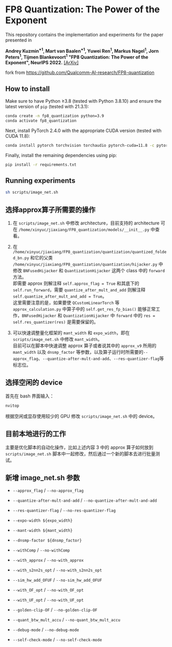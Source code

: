 # FP8 Quantization: The Power of the Exponent
This repository contains the implementation and experiments for the paper presented in

**Andrey Kuzmin<sup>\*1</sup>, Mart van Baalen<sup>\*1</sup>,  Yuwei Ren<sup>1</sup>, 
Markus Nagel<sup>1</sup>, Jorn Peters<sup>1</sup>, Tijmen Blankevoort<sup>1</sup> "FP8 Quantization: The Power of the Exponent", NeurIPS 
2022.** [[ArXiv]](https://arxiv.org/abs/2208.09225)

fork from https://github.com/Qualcomm-AI-research/FP8-quantization



## How to install
Make sure to have Python ≥3.8 (tested with Python 3.8.10) and 
ensure the latest version of `pip` (tested with 21.3.1):
```bash
conda create -n fp8_quantization python=3.9
conda activate fp8_quantization
```

Next, install PyTorch 2.4.0 with the appropriate CUDA version (tested with CUDA 11.8):
```bash
conda install pytorch torchvision torchaudio pytorch-cuda=11.8 -c pytorch -c nvidia
```

Finally, install the remaining dependencies using pip:
```bash
pip install -r requirements.txt
```


## Running experiments
```bash
sh scripts/image_net.sh
 ```


## 选择approx算子所需要的操作

1. 在 `scripts/image_net.sh` 中修改 architecture，目前支持的 architecture 可在 `/home/xinyuc/jiaxiang/FP8_quantization/models/__init__.py` 中查看。

2. 在 `/home/xinyuc/jiaxiang/FP8_quantization/quantization/quantized_folded_bn.py` 和它的父类 `/home/xinyuc/jiaxiang/FP8_quantization/quantization/hijacker.py` 中修改 `BNFusedHijacker` 和 `QuantizationHijacker` 这两个 class 中的 `forward` 方法。  
   即需要 approx 则解注释 `self.approx_flag = True` 和其底下的 `self.run_forward`，需要 `quantize_after_mult_and_add` 则解注释 `self.quantize_after_mult_and_add = True`。  
   这里需要注意的是，如果要使 `QCustomLinearTorch` 等 `approx_calculation.py` 中算子中的 `self.get_res_fp_bias()` 能够正常工作，`BNFusedHijacker` 和 `QuantizationHijacker` 中 `forward` 中的 `res = self.res_quantizer(res)` 是需要保留的。

3. 可以快速调整量化框架的 `mant_width` 和 `expo_width`，即在 `scripts/image_net.sh` 中修改 `mant_width`。  
   目前可以在脚本中快速调整 approx 算子或者说其中的 `approx_v9` 所用的 `mant_width` 以及 `dnsmp_factor` 等参数，以及算子运行时所需要的`--approx_flag`、`--quantize-after-mult-and-add`、`--res-quantizer-flag`等标志位。

## 选择空闲的 device

首先在 bash 界面输入：
```bash
nvitop
```
根据空闲或显存使用较少的 GPU 修改 `scripts/image_net.sh` 中的 device。

## 目前本地进行的工作

主要是优化脚本的自动化操作，比如上述内容 3 中的 approx 算子如何放到 `scripts/image_net.sh` 脚本中一起修改，然后通过一个新的脚本去进行批量测试。

## 新增 image_net.sh 参数

- `--approx_flag` / `--no-approx_flag`  
- `--quantize-after-mult-and-add` / `--no-quantize-after-mult-and-add`  
- `--res-quantizer-flag` / `--no-res-quantizer-flag`  

- `--expo-width ${expo_width}`  
- `--mant-width ${mant_width}`  
- `--dnsmp-factor ${dnsmp_factor}`  
- `--withComp` / `--no-withComp`  
- `--with_approx` / `--no-with_approx`  
- `--with_s2nn2s_opt` / `--no-with_s2nn2s_opt`  
- `--sim_hw_add_OFUF` / `--no-sim_hw_add_OFUF`  
- `--with_OF_opt` / `--no-with_OF_opt`  
- `--with_UF_opt` / `--no-with_UF_opt`  
- `--golden-clip-OF` / `--no-golden-clip-OF`  
- `--quant_btw_mult_accu` / `--no-quant_btw_mult_accu`  
- `--debug-mode` / `--no-debug-mode`  
- `--self-check-mode` / `--no-self-check-mode`  
